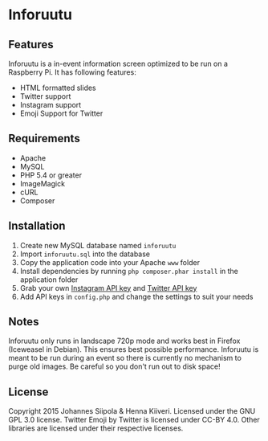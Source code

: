 # Inforuutu

## Features

Inforuutu is a in-event information screen optimized to be run on a Raspberry Pi. It has following features:

* HTML formatted slides
* Twitter support
* Instagram support
* Emoji Support for Twitter

## Requirements

* Apache
* MySQL
* PHP 5.4 or greater
* ImageMagick
* cURL
* Composer

## Installation

1. Create new MySQL database named `inforuutu`
2. Import `inforuutu.sql` into the database
3. Copy the application code into your Apache `www` folder
3. Install dependencies by running `php composer.phar install` in the application folder
4. Grab your own [Instagram API key](http://instagram.com/developer/) and [Twitter API key](https://apps.twitter.com/)
5. Add API keys in `config.php` and change the settings to suit your needs

## Notes

Inforuutu only runs in landscape 720p mode and works best in Firefox (Iceweasel in Debian). This ensures best possible performance. Inforuutu is meant to be run during an event so there is currently no mechanism to purge old images. Be careful so you don't run out to disk space!

## License

Copyright 2015 Johannes Siipola & Henna Kiiveri. Licensed under the GNU GPL 3.0 license. Twitter Emoji by Twitter is licensed under CC-BY 4.0. Other libraries are licensed under their respective licenses.